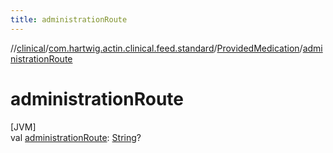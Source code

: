 ```yaml
---
title: administrationRoute
---
```

//[clinical](../../../index.html)/[com.hartwig.actin.clinical.feed.standard](../index.html)/[ProvidedMedication](index.html)/[administrationRoute](administration-route.html)



# administrationRoute



[JVM]\
val [administrationRoute](administration-route.html): [String](https://kotlinlang.org/api/latest/jvm/stdlib/kotlin/-string/index.html)?




